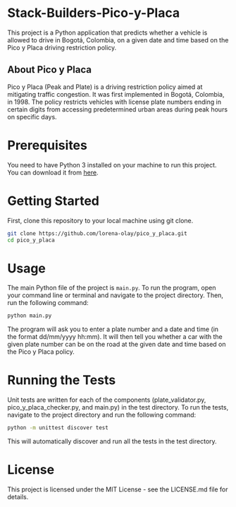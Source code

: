 # Stack-Builders-Pico-y-Placa

This project is a Python application that predicts whether a vehicle is allowed to drive in Bogotá, Colombia, on a given date and time based on the Pico y Placa driving restriction policy.

## About Pico y Placa

Pico y Placa (Peak and Plate) is a driving restriction policy aimed at mitigating traffic congestion. It was first implemented in Bogotá, Colombia, in 1998. The policy restricts vehicles with license plate numbers ending in certain digits from accessing predetermined urban areas during peak hours on specific days.

# Prerequisites

You need to have Python 3 installed on your machine to run this project. You can download it from [here](https://www.python.org/downloads/).


# Getting Started

First, clone this repository to your local machine using git clone.

```sh
git clone https://github.com/lorena-olay/pico_y_placa.git
cd pico_y_placa
```

# Usage

The main Python file of the project is `main.py`. To run the program, open your command line or terminal and navigate to the project directory. Then, run the following command:

```sh
python main.py
```

The program will ask you to enter a plate number and a date and time (in the format dd/mm/yyyy hh:mm). It will then tell you whether a car with the given plate number can be on the road at the given date and time based on the Pico y Placa policy.

# Running the Tests

Unit tests are written for each of the components (plate_validator.py, pico_y_placa_checker.py, and main.py) in the test directory. To run the tests, navigate to the project directory and run the following command:

```sh
python -m unittest discover test
```
This will automatically discover and run all the tests in the test directory.

# License
This project is licensed under the MIT License - see the LICENSE.md file for details.